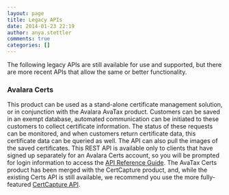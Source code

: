 ```yaml
---
layout: page
title: Legacy APIs
date: 2014-01-23 22:19
author: anya.stettler
comments: true
categories: []
---
```

The following legacy APIs are still available for use and supported, but there are more recent APIs that allow the same or better functionality.
<h3>Avalara Certs</h3>
This product can be used as a stand-alone certificate management solution, or in conjunction with the Avalara AvaTax product. Customers can be saved in an exempt database, automated communication can be initiated to these customers to collect certificate information. The status of these requests can be monitored, and when customers return certificate data, this certificate data can be queried as well. The API can also pull the images of the saved certificates. This REST API is available only to clients that have signed up separately for an Avalara Certs account, so you will be prompted for login information to access the <a href="https://portal.avatax.com/api/doc/">API Reference Guide</a>. The AvaTax Certs product has been merged with the CertCapture product, and, while the existing Certs API is still available, we recommend you use the more fully-featured <a title="Avalara CertCapture API" href="/api-docs/certcapture-api">CertCapture API</a>.
